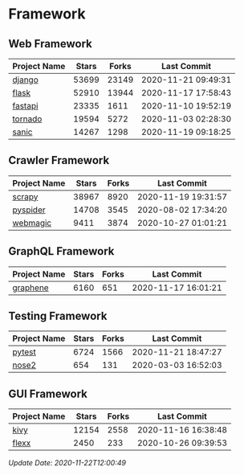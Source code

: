 # Framework

## Web Framework
| Project Name | Stars | Forks | Last Commit |
| ------------ | ----- | ----- | ----------- |
| [django](https://github.com/django/django) | 53699 | 23149 | 2020-11-21 09:49:31 |
| [flask](https://github.com/pallets/flask) | 52910 | 13944 | 2020-11-17 17:58:43 |
| [fastapi](https://github.com/tiangolo/fastapi) | 23335 | 1611 | 2020-11-10 19:52:19 |
| [tornado](https://github.com/tornadoweb/tornado) | 19594 | 5272 | 2020-11-03 02:28:30 |
| [sanic](https://github.com/huge-success/sanic) | 14267 | 1298 | 2020-11-19 09:18:25 |

## Crawler Framework
| Project Name | Stars | Forks | Last Commit |
| ------------ | ----- | ----- | ----------- |
| [scrapy](https://github.com/scrapy/scrapy) | 38967 | 8920 | 2020-11-19 19:31:57 |
| [pyspider](https://github.com/binux/pyspider) | 14708 | 3545 | 2020-08-02 17:34:20 |
| [webmagic](https://github.com/code4craft/webmagic) | 9411 | 3874 | 2020-10-27 01:01:21 |

## GraphQL Framework
| Project Name | Stars | Forks | Last Commit |
| ------------ | ----- | ----- | ----------- |
| [graphene](https://github.com/graphql-python/graphene) | 6160 | 651 | 2020-11-17 16:01:21 |

## Testing Framework
| Project Name | Stars | Forks | Last Commit |
| ------------ | ----- | ----- | ----------- |
| [pytest](https://github.com/pytest-dev/pytest) | 6724 | 1566 | 2020-11-21 18:47:27 |
| [nose2](https://github.com/nose-devs/nose2) | 654 | 131 | 2020-03-03 16:52:03 |

## GUI Framework
| Project Name | Stars | Forks | Last Commit |
| ------------ | ----- | ----- | ----------- |
| [kivy](https://github.com/kivy/kivy) | 12154 | 2558 | 2020-11-16 16:38:48 |
| [flexx](https://github.com/flexxui/flexx) | 2450 | 233 | 2020-10-26 09:39:53 |

*Update Date: 2020-11-22T12:00:49*